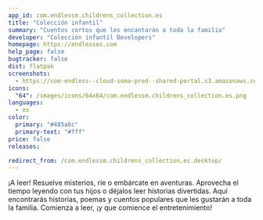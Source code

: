 ```yaml
---
app_id: com.endlessm.childrens_collection.es
title: "Colección infantil"
summary: "Cuentos cortos que les encantarán a toda la familia"
developer: "Colección infantil Developers"
homepage: https://endlessos.com
help_page: false
bugtracker: false
dist: flatpak
screenshots:
  - https://com-endless--cloud-soma-prod--shared-portal.s3.amazonaws.com/apps.347.screenshots.4a99b186-b4bb-46c0-ad1b-08ee7ff8805f_20200110230481088.png
icons:
  "64": /images/icons/64x64/com.endlessm.childrens_collection.es.png
languages:
  - es
color:
  primary: "#485a6c"
  primary-text: "#fff"
price: false
releases:

redirect_from: /com.endlessm.childrens_collection.es.desktop/
---
```


<p>¡A leer! Resuelve misterios, ríe o embárcate en aventuras. Aprovecha el tiempo leyendo con tus hijos o déjalos leer historias divertidas. Aquí encontrarás historias, poemas y cuentos populares que les gustarán a toda la familia. Comienza a leer, ¡y que comience el entretenimiento!</p>